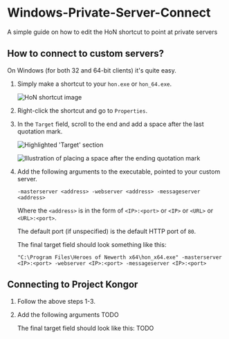 # Windows-Private-Server-Connect
A simple guide on how to edit the HoN shortcut to point at private servers

## How to connect to custom servers?

On Windows (for both 32 and 64-bit clients) it's quite easy.

1. Simply make a shortcut to your `hon.exe` or `hon_64.exe`.

    ![HoN shortcut image](https://i.imgur.com/nfSsGah.png)
    
2. Right-click the shortcut and go to `Properties`.

3. In the `Target` field, scroll to the end and add a space after the last quotation mark.

    ![Highlighted 'Target' section](https://i.imgur.com/IivxRdW.png)
    
    ![Illustration of placing a space after the ending quotation mark](https://i.imgur.com/LN2aka7.png)
    
4. Add the following arguments to the executable, pointed to your custom server.

    `-masterserver <address> -webserver <address> -messageserver <address>`
    
    Where the `<address>` is in the form of `<IP>:<port>` or `<IP>` or `<URL>` or `<URL>:<port>`.
    
    The default port (if unspecified) is the default HTTP port of `80`.
    
    The final target field should look something like this:
    
    ```
    "C:\Program Files\Heroes of Newerth x64\hon_x64.exe" -masterserver <IP>:<port> -webserver <IP>:<port> -messageserver <IP>:<port>
    ```
    
## Connecting to Project Kongor

1. Follow the above steps 1-3.
    
2. Add the following arguments
    TODO
    
    The final target field should look like this:
    TODO
    

